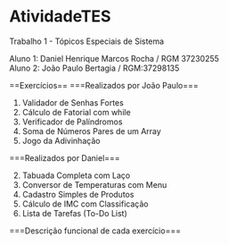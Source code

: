 # AtividadeTES
Trabalho 1 - Tópicos Especiais de Sistema

Aluno 1: Daniel Henrique Marcos Rocha / RGM 37230255
<br>
Aluno 2: João Paulo Bertagia / RGM:37298135

==Exercícios==
===Realizados por João Paulo===

1. Validador de Senhas Fortes<br>
3. Cálculo de Fatorial com while<br>
5. Verificador de Palíndromos<br>
7. Soma de Números Pares de um Array<br>
9. Jogo da Adivinhação<br>

===Realizados por Daniel===

2. Tabuada Completa com Laço<br>
4. Conversor de Temperaturas com Menu<br>
6. Cadastro Simples de Produtos<br>
8. Cálculo de IMC com Classificação<br>
10. Lista de Tarefas (To-Do List)<br>

===Descrição funcional de cada exercício===

